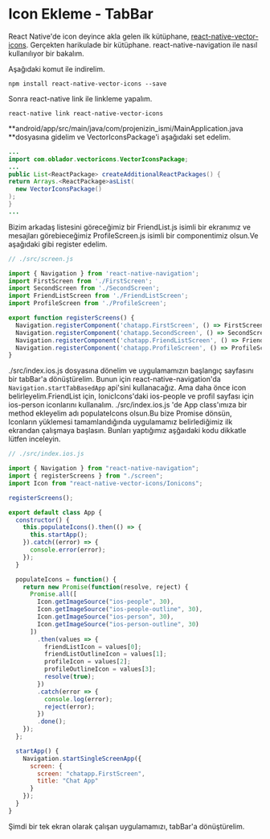 # Icon Ekleme - TabBar

React Native'de icon deyince akla gelen ilk kütüphane, [react-native-vector-icons](https://github.com/oblador/react-native-vector-icons). Gerçekten harikulade bir kütüphane. react-native-navigation ile nasıl kullanılıyor bir bakalım.

Aşağıdaki komut ile indirelim.

```
npm install react-native-vector-icons --save
```

Sonra react-native link ile linkleme yapalım.

```
react-native link react-native-vector-icons
```

**android/app/src/main/java/com/projenizin\_ismi/MainApplication.java **dosyasına gidelim ve VectorIconsPackage'i aşağıdaki set edelim.

```java
...
import com.oblador.vectoricons.VectorIconsPackage;
...
public List<ReactPackage> createAdditionalReactPackages() {
return Arrays.<ReactPackage>asList(
  new VectorIconsPackage()
);
}
...
```

Bizim arkadaş listesini göreceğimiz bir FriendList.js isimli bir ekranımız ve mesajları görebieceğimiz ProfileScreen.js isimli bir componentimiz olsun.Ve aşağıdaki gibi register edelim.

```jsx
// ./src/screen.js

import { Navigation } from 'react-native-navigation';
import FirstScreen from './FirstScreen';
import SecondScreen from './SecondScreen';
import FriendListScreen from './FriendListScreen';
import ProfileScreen from './ProfileScreen';

export function registerScreens() {
  Navigation.registerComponent('chatapp.FirstScreen', () => FirstScreen);
  Navigation.registerComponent('chatapp.SecondScreen', () => SecondScreen);
  Navigation.registerComponent('chatapp.FriendListScreen', () => FriendListScreen);
  Navigation.registerComponent('chatapp.ProfileScreen', () => ProfileScreen);
}
```

./src/index.ios.js dosyasına dönelim ve uygulamamızın başlangıç sayfasını bir tabBar'a dönüştürelim. Bunun için react-native-navigation'da `Navigation.startTabBasedApp` api'sini kullanacağız. Ama daha önce icon belirleyelim.FriendList için, IonicIcons'daki ios-people ve profil sayfası için ios-person iconlarını kullanalım. ./src/index.ios.js 'de App class'ımıza bir method ekleyelim adı populateIcons olsun.Bu bize Promise dönsün, Iconların yüklemesi tamamlandığında uygulamamız belirlediğimiz ilk ekrandan çalışmaya başlasın. Bunları yaptığımız aşğaıdaki kodu dikkatle lütfen inceleyin.

```jsx
// ./src/index.ios.js

import { Navigation } from "react-native-navigation";
import { registerScreens } from "./screen";
import Icon from "react-native-vector-icons/Ionicons";

registerScreens();

export default class App {
  constructor() {
    this.populateIcons().then(() => {
      this.startApp();
    }).catch((error) => {
      console.error(error);
    });
  }

  populateIcons = function() {
    return new Promise(function(resolve, reject) {
      Promise.all([
        Icon.getImageSource("ios-people", 30),
        Icon.getImageSource("ios-people-outline", 30),
        Icon.getImageSource("ios-person", 30),
        Icon.getImageSource("ios-person-outline", 30)
      ])
        .then(values => {
          friendListIcon = values[0];
          friendListOutlineIcon = values[1];
          profileIcon = values[2];
          profileOutlineIcon = values[3];
          resolve(true);
        })
        .catch(error => {
          console.log(error);
          reject(error);
        })
        .done();
    });
  };

  startApp() {
    Navigation.startSingleScreenApp({
      screen: {
        screen: "chatapp.FirstScreen",
        title: "Chat App"
      }
    });
  }
}


```

Şimdi bir tek ekran olarak çalışan uygulamamızı, tabBar'a dönüştürelim.



